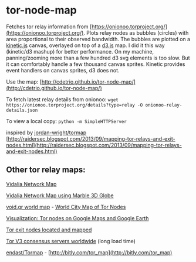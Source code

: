 tor-node-map
======

Fetches tor relay information from [https://onionoo.torproject.org/](https://onionoo.torproject.org/). Plots relay nodes as bubbles (circles) with area proportional to their observed bandwidth. The bubbles are plotted on a [kinetic.js](http://kineticjs.com/) canvas, overlayed on top of a [d3.js](http://d3js.org/) map. I did it this way (kinetic/d3 mashup) for better performance. On my machine, panning/zooming more than a few hundred d3 svg elements is too slow. But it can comfortably handle a few thousand canvas sprites. Kinetic provides event handlers on canvas sprites, d3 does not.

Use the map: [http://cdetrio.github.io/tor-node-map/](http://cdetrio.github.io/tor-node-map/)

To fetch latest relay details from onionoo: `wget https://onionoo.torproject.org/details?type=relay -O onionoo-relay-details.json`

To view a local copy: `python -m SimpleHTTPServer`


inspired by 
[jordan-wright/tormap](https://github.com/jordan-wright/tormap)
[http://raidersec.blogspot.com/2013/09/mapping-tor-relays-and-exit-nodes.html](http://raidersec.blogspot.com/2013/09/mapping-tor-relays-and-exit-nodes.html)

Other tor relay maps:
------
[Vidalia Network Map](https://tails.boum.org/doc/anonymous_internet/vidalia/index.en.html#index1h1)

[Vidalia Network Map using Marble 3D Globe](https://blog.torproject.org/blog/technology-preview-marble-and-vidalia020)

[void.gr world map](https://tormap.void.gr/) - [World City Map of Tor Nodes](http://www.void.gr/kargig/blog/2012/11/27/world-city-map-of-tor-nodes/)

[Visualization: Tor nodes on Google Maps and Google Earth](http://moblog.wiredwings.com/archives/20101213/visualization-tor-nodes-on-google-maps-and-google-earth.html)

[Tor exit nodes located and mapped](http://hackertarget.com/tor-exit-node-visualization/)

[Tor V3 consensus servers worldwide](http://freehaven.net/~ioerror/) (long load time)

[endast/Tormap](https://github.com/endast/Tormap/) - [http://bitly.com/tor_map](http://bitly.com/tor_map)

